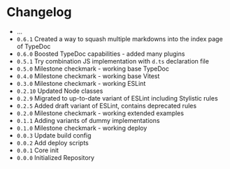 # Changelog

* ...
* `0.6.1` Created a way to squash multiple markdowns into the index page of TypeDoc
* `0.6.0` Boosted TypeDoc capabilities - added many plugins
* `0.5.1` Try combination JS implementation with `d.ts` declaration file
* `0.5.0` Milestone checkmark - working base TypeDoc
* `0.4.0` Milestone checkmark - working base Vitest
* `0.3.0` Milestone checkmark - working ESLint
* `0.2.10` Updated Node classes
* `0.2.9` Migrated to up-to-date variant of ESLint including Stylistic rules
* `0.2.5` Added draft variant of ESLint, contains deprecated rules
* `0.2.0` Milestone checkmark - working extended examples
* `0.1.1` Adding variants of dummy implementations
* `0.1.0` Milestone checkmark - working deploy
* `0.0.3` Update build config
* `0.0.2` Add deploy scripts
* `0.0.1` Core init
* `0.0.0` Initialized Repository
